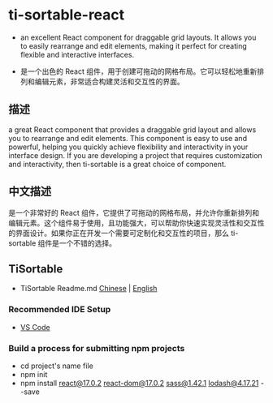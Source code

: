 
# ti-sortable-react
- an excellent React component for draggable grid layouts. It allows you to easily rearrange and edit elements, making it perfect for creating flexible and interactive interfaces.

- 是一个出色的 React 组件，用于创建可拖动的网格布局。它可以轻松地重新排列和编辑元素，非常适合构建灵活和交互性的界面。

## 描述
a great React component that provides a draggable grid layout and allows you to rearrange and edit elements. This component is easy to use and powerful, helping you quickly achieve flexibility and interactivity in your interface design. If you are developing a project that requires customization and interactivity, then ti-sortable is a great choice of component.

## 中文描述
是一个非常好的 React 组件，它提供了可拖动的网格布局，并允许你重新排列和编辑元素。这个组件易于使用，且功能强大，可以帮助你快速实现灵活性和交互性的界面设计。如果你正在开发一个需要可定制化和交互性的项目，那么 ti-sortable 组件是一个不错的选择。


## TiSortable

- TiSortable Readme.md [Chinese](https://github.com/Timtance) | [English](https://github.com/Timtance)


### Recommended IDE Setup

- [VS Code](https://code.visualstudio.com/)

### Build a process for submitting npm projects
- cd project's name file
- npm init
- npm install react@17.0.2 react-dom@17.0.2 sass@1.42.1 lodash@4.17.21 --save
